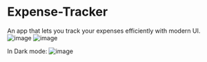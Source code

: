 # Expense-Tracker
An app that lets you track your expenses efficiently with modern UI.
![image](https://github.com/raz-0001/Expense-Tracker/assets/95950334/ce6e3554-61cb-41d7-819c-41801f22b518)
![image](https://github.com/raz-0001/Expense-Tracker/assets/95950334/4288ad67-ab54-4250-aa1a-a6acf42a2afe)

In Dark mode:
![image](https://github.com/raz-0001/Expense-Tracker/assets/95950334/40a6c8e3-0ba3-4c21-86fa-1ac27be34a91)
